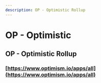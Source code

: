 ```yaml
---
description: OP - Optimistic Rollup
---
```


# OP - Optimistic

## OP - Optimistic Rollup

### [https://www.optimism.io/apps/all](https://www.optimism.io/apps/all)
